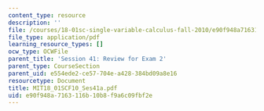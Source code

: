 ```yaml
---
content_type: resource
description: ''
file: /courses/18-01sc-single-variable-calculus-fall-2010/e90f948a7163116b10b8f9a6c09fbf2e_MIT18_01SCF10_Ses41a.pdf
file_type: application/pdf
learning_resource_types: []
ocw_type: OCWFile
parent_title: 'Session 41: Review for Exam 2'
parent_type: CourseSection
parent_uid: e554ede2-ce57-704e-a428-384bd09a8e16
resourcetype: Document
title: MIT18_01SCF10_Ses41a.pdf
uid: e90f948a-7163-116b-10b8-f9a6c09fbf2e
---
```


